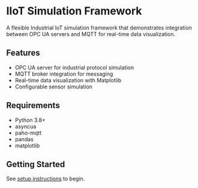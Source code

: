 # IIoT Simulation Framework

A flexible Industrial IoT simulation framework that demonstrates integration between OPC UA servers and MQTT for real-time data visualization.

## Features
- OPC UA server for industrial protocol simulation
- MQTT broker integration for messaging
- Real-time data visualization with Matplotlib
- Configurable sensor simulation

## Requirements
- Python 3.8+
- asyncua
- paho-mqtt
- pandas
- matplotlib

## Getting Started
See [setup instructions](docs/setup.md) to begin.
